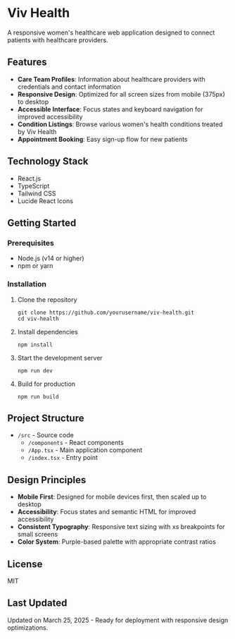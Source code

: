 # Viv Health

A responsive women's healthcare web application designed to connect patients with healthcare providers.

## Features

- **Care Team Profiles**: Information about healthcare providers with credentials and contact information
- **Responsive Design**: Optimized for all screen sizes from mobile (375px) to desktop
- **Accessible Interface**: Focus states and keyboard navigation for improved accessibility
- **Condition Listings**: Browse various women's health conditions treated by Viv Health
- **Appointment Booking**: Easy sign-up flow for new patients

## Technology Stack

- React.js
- TypeScript
- Tailwind CSS
- Lucide React Icons

## Getting Started

### Prerequisites

- Node.js (v14 or higher)
- npm or yarn

### Installation

1. Clone the repository
   ```
   git clone https://github.com/yourusername/viv-health.git
   cd viv-health
   ```

2. Install dependencies
   ```
   npm install
   ```

3. Start the development server
   ```
   npm run dev
   ```

4. Build for production
   ```
   npm run build
   ```

## Project Structure

- `/src` - Source code
  - `/components` - React components
  - `/App.tsx` - Main application component
  - `/index.tsx` - Entry point

## Design Principles

- **Mobile First**: Designed for mobile devices first, then scaled up to desktop
- **Accessibility**: Focus states and semantic HTML for improved accessibility
- **Consistent Typography**: Responsive text sizing with xs breakpoints for small screens
- **Color System**: Purple-based palette with appropriate contrast ratios

## License

MIT

## Last Updated

Updated on March 25, 2025 - Ready for deployment with responsive design optimizations. 
